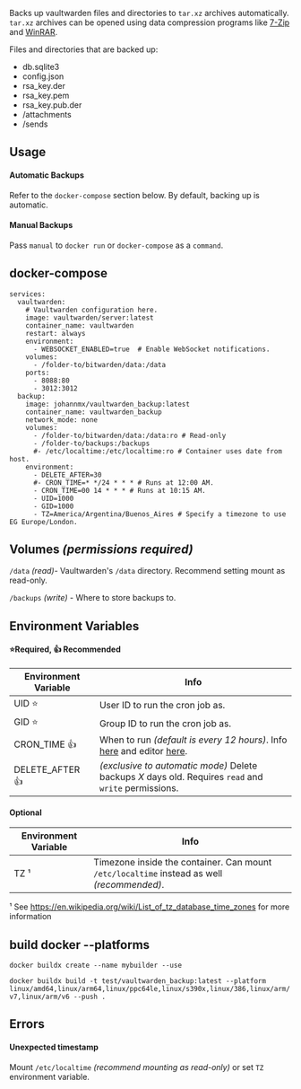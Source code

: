 Backs up vaultwarden files and directories to `tar.xz` archives automatically. `tar.xz` archives can be opened using data compression programs like [7-Zip](https://www.7-zip.org/) and [WinRAR](https://www.win-rar.com/).

Files and directories that are backed up:
- db.sqlite3
- config.json
- rsa_key.der
- rsa_key.pem
- rsa_key.pub.der
- /attachments
- /sends

## Usage

#### Automatic Backups
Refer to the `docker-compose` section below. By default, backing up is automatic.

#### Manual Backups
Pass `manual` to `docker run` or `docker-compose` as a `command`.

## docker-compose
```
services:
  vaultwarden:
    # Vaultwarden configuration here.
    image: vaultwarden/server:latest
    container_name: vaultwarden
    restart: always
    environment:
      - WEBSOCKET_ENABLED=true  # Enable WebSocket notifications.
    volumes:
      - /folder-to/bitwarden/data:/data
    ports:
      - 8088:80
      - 3012:3012
  backup:
    image: johannmx/vaultwarden_backup:latest
    container_name: vaultwarden_backup
    network_mode: none
    volumes:
      - /folder-to/bitwarden/data:/data:ro # Read-only
      - /folder-to/backups:/backups
      #- /etc/localtime:/etc/localtime:ro # Container uses date from host.
    environment:
      - DELETE_AFTER=30
      #- CRON_TIME=* */24 * * * # Runs at 12:00 AM.
      - CRON_TIME=00 14 * * * # Runs at 10:15 AM.
      - UID=1000
      - GID=1000
      - TZ=America/Argentina/Buenos_Aires # Specify a timezone to use EG Europe/London.
```

## Volumes _(permissions required)_
`/data` _(read)_- Vaultwarden's `/data` directory. Recommend setting mount as read-only.

`/backups` _(write)_ - Where to store backups to.

## Environment Variables
#### ⭐Required, 👍 Recommended
| Environment Variable | Info                                                                                                                                  |
| -------------------- | ------------------------------------------------------------------------------------------------------------------------------------- |
| UID                ⭐| User ID to run the cron job as.                                                                                                       |
| GID                ⭐| Group ID to run the cron job as.                                                                                                      |
| CRON_TIME          👍| When to run _(default is every 12 hours)_. Info [here][cron-format-wiki] and editor [here][cron-editor]. |
| DELETE_AFTER       👍| _(exclusive to automatic mode)_ Delete backups _X_ days old. Requires `read` and `write` permissions.                                 |

#### Optional
| Environment Variable | Info                                                                                         |
| -------------------- | -------------------------------------------------------------------------------------------- |
| TZ ¹                 | Timezone inside the container. Can mount `/etc/localtime` instead as well _(recommended)_.   |

¹ See <https://en.wikipedia.org/wiki/List_of_tz_database_time_zones> for more information

## build docker --platforms
`docker buildx create --name mybuilder --use`

`docker buildx build -t test/vaultwarden_backup:latest --platform linux/amd64,linux/arm64,linux/ppc64le,linux/s390x,linux/386,linux/arm/v7,linux/arm/v6 --push .`
## Errors
#### Unexpected timestamp
Mount `/etc/localtime` _(recommend mounting as read-only)_ or set `TZ` environment variable.



[cron-format-wiki]: https://www.ibm.com/docs/en/db2oc?topic=task-unix-cron-format
[cron-editor]: https://crontab.guru/
[Docker Build Arch]: https://andrewlock.net/creating-multi-arch-docker-images-for-arm64-from-windows/
